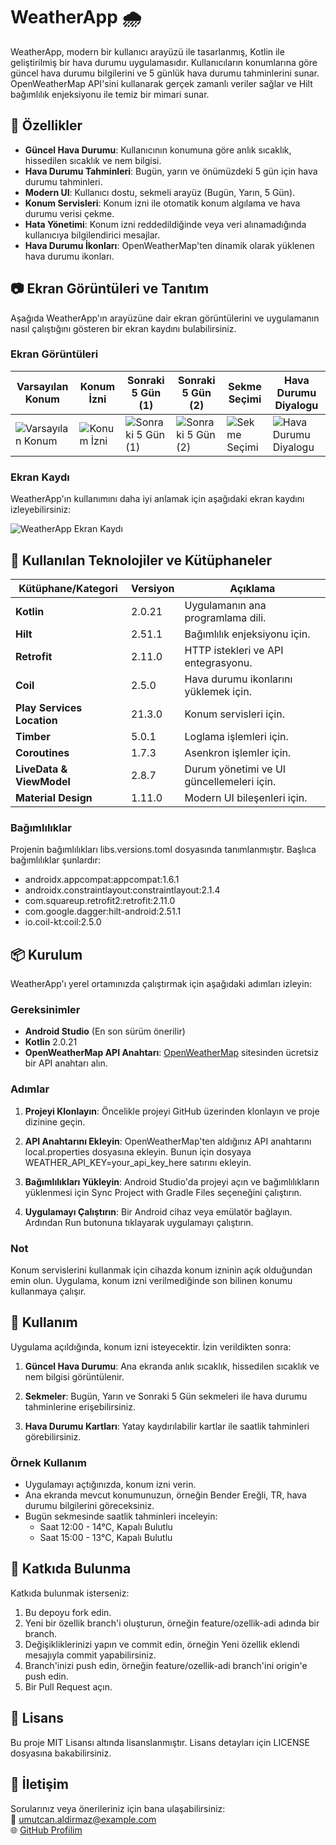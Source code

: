 # WeatherApp :cloud_with_rain:

WeatherApp, modern bir kullanıcı arayüzü ile tasarlanmış, Kotlin ile geliştirilmiş bir hava durumu uygulamasıdır. Kullanıcıların konumlarına göre güncel hava durumu bilgilerini ve 5 günlük hava durumu tahminlerini sunar. OpenWeatherMap API'sini kullanarak gerçek zamanlı veriler sağlar ve Hilt bağımlılık enjeksiyonu ile temiz bir mimari sunar.

## :rocket: Özellikler

- **Güncel Hava Durumu**: Kullanıcının konumuna göre anlık sıcaklık, hissedilen sıcaklık ve nem bilgisi.
- **Hava Durumu Tahminleri**: Bugün, yarın ve önümüzdeki 5 gün için hava durumu tahminleri.
- **Modern UI**: Kullanıcı dostu, sekmeli arayüz (Bugün, Yarın, 5 Gün).
- **Konum Servisleri**: Konum izni ile otomatik konum algılama ve hava durumu verisi çekme.
- **Hata Yönetimi**: Konum izni reddedildiğinde veya veri alınamadığında kullanıcıya bilgilendirici mesajlar.
- **Hava Durumu İkonları**: OpenWeatherMap'ten dinamik olarak yüklenen hava durumu ikonları.

## :camera: Ekran Görüntüleri ve Tanıtım

Aşağıda WeatherApp'ın arayüzüne dair ekran görüntülerini ve uygulamanın nasıl çalıştığını gösteren bir ekran kaydını bulabilirsiniz.

### Ekran Görüntüleri

| Varsayılan Konum | Konum İzni | Sonraki 5 Gün (1) | Sonraki 5 Gün (2) | Sekme Seçimi | Hava Durumu Diyalogu |
|------------------|------------|-------------------|-------------------|--------------|----------------------|
| ![Varsayılan Konum](https://raw.githubusercontent.com/UmutCanAldirmaz/WeatherApp/main/Screenshots/Screenshot_defaultLocation.png) | ![Konum İzni](https://raw.githubusercontent.com/UmutCanAldirmaz/WeatherApp/main/Screenshots/Screenshot_locationPermission.png) | ![Sonraki 5 Gün (1)](https://raw.githubusercontent.com/UmutCanAldirmaz/WeatherApp/main/Screenshots/Screenshot_next5Days.png) | ![Sonraki 5 Gün (2)](https://raw.githubusercontent.com/UmutCanAldirmaz/WeatherApp/main/Screenshots/Screenshot_next5Days2.png) | ![Sekme Seçimi](https://raw.githubusercontent.com/UmutCanAldirmaz/WeatherApp/main/Screenshots/Screenshot_selectedTab.png) | ![Hava Durumu Diyalogu](https://raw.githubusercontent.com/UmutCanAldirmaz/WeatherApp/main/Screenshots/Screenshot_weatherDialog.png) |

### Ekran Kaydı

WeatherApp'ın kullanımını daha iyi anlamak için aşağıdaki ekran kaydını izleyebilirsiniz:

![WeatherApp Ekran Kaydı](https://raw.githubusercontent.com/UmutCanAldirmaz/WeatherApp/main/Screenshots/weather_app_demo.gif)

## :wrench: Kullanılan Teknolojiler ve Kütüphaneler

| Kütüphane/Kategori          | Versiyon  | Açıklama                                      |
|-----------------------------|-----------|-----------------------------------------------|
| **Kotlin**                  | 2.0.21    | Uygulamanın ana programlama dili.            |
| **Hilt**                    | 2.51.1    | Bağımlılık enjeksiyonu için.                 |
| **Retrofit**                | 2.11.0    | HTTP istekleri ve API entegrasyonu.          |
| **Coil**                    | 2.5.0     | Hava durumu ikonlarını yüklemek için.        |
| **Play Services Location**  | 21.3.0    | Konum servisleri için.                       |
| **Timber**                  | 5.0.1     | Loglama işlemleri için.                      |
| **Coroutines**              | 1.7.3     | Asenkron işlemler için.                      |
| **LiveData & ViewModel**    | 2.8.7     | Durum yönetimi ve UI güncellemeleri için.    |
| **Material Design**         | 1.11.0    | Modern UI bileşenleri için.                  |

### Bağımlılıklar

Projenin bağımlılıkları libs.versions.toml dosyasında tanımlanmıştır. Başlıca bağımlılıklar şunlardır:

- androidx.appcompat:appcompat:1.6.1
- androidx.constraintlayout:constraintlayout:2.1.4
- com.squareup.retrofit2:retrofit:2.11.0
- com.google.dagger:hilt-android:2.51.1
- io.coil-kt:coil:2.5.0

## :package: Kurulum

WeatherApp'ı yerel ortamınızda çalıştırmak için aşağıdaki adımları izleyin:

### Gereksinimler

- **Android Studio** (En son sürüm önerilir)
- **Kotlin** 2.0.21
- **OpenWeatherMap API Anahtarı**: [OpenWeatherMap](https://openweathermap.org/) sitesinden ücretsiz bir API anahtarı alın.

### Adımlar

1. **Projeyi Klonlayın**:
   Öncelikle projeyi GitHub üzerinden klonlayın ve proje dizinine geçin.

2. **API Anahtarını Ekleyin**:
   OpenWeatherMap'ten aldığınız API anahtarını local.properties dosyasına ekleyin. Bunun için dosyaya WEATHER_API_KEY=your_api_key_here satırını ekleyin.

3. **Bağımlılıkları Yükleyin**:
   Android Studio'da projeyi açın ve bağımlılıkların yüklenmesi için Sync Project with Gradle Files seçeneğini çalıştırın.

4. **Uygulamayı Çalıştırın**:
   Bir Android cihaz veya emülatör bağlayın. Ardından Run butonuna tıklayarak uygulamayı çalıştırın.

### Not
Konum servislerini kullanmak için cihazda konum izninin açık olduğundan emin olun. Uygulama, konum izni verilmediğinde son bilinen konumu kullanmaya çalışır.

## :book: Kullanım

Uygulama açıldığında, konum izni isteyecektir. İzin verildikten sonra:

1. **Güncel Hava Durumu**:
   Ana ekranda anlık sıcaklık, hissedilen sıcaklık ve nem bilgisi görüntülenir.

2. **Sekmeler**:
   Bugün, Yarın ve Sonraki 5 Gün sekmeleri ile hava durumu tahminlerine erişebilirsiniz.

3. **Hava Durumu Kartları**:
   Yatay kaydırılabilir kartlar ile saatlik tahminleri görebilirsiniz.

### Örnek Kullanım

- Uygulamayı açtığınızda, konum izni verin.
- Ana ekranda mevcut konumunuzun, örneğin Bender Ereğli, TR, hava durumu bilgilerini göreceksiniz.
- Bugün sekmesinde saatlik tahminleri inceleyin:
  - Saat 12:00 - 14°C, Kapalı Bulutlu
  - Saat 15:00 - 13°C, Kapalı Bulutlu

## :handshake: Katkıda Bulunma

Katkıda bulunmak isterseniz:

1. Bu depoyu fork edin.
2. Yeni bir özellik branch'i oluşturun, örneğin feature/ozellik-adi adında bir branch.
3. Değişikliklerinizi yapın ve commit edin, örneğin Yeni özellik eklendi mesajıyla commit yapabilirsiniz.
4. Branch'inizi push edin, örneğin feature/ozellik-adi branch'ini origin'e push edin.
5. Bir Pull Request açın.

## :memo: Lisans

Bu proje MIT Lisansı altında lisanslanmıştır. Lisans detayları için LICENSE dosyasına bakabilirsiniz.

## :email: İletişim

Sorularınız veya önerileriniz için bana ulaşabilirsiniz:  
:email: [umutcan.aldirmaz@example.com](mailto:umutcan.aldirmaz@example.com)  
:globe_with_meridians: [GitHub Profilim](https://github.com/UmutCanAldirmaz)
